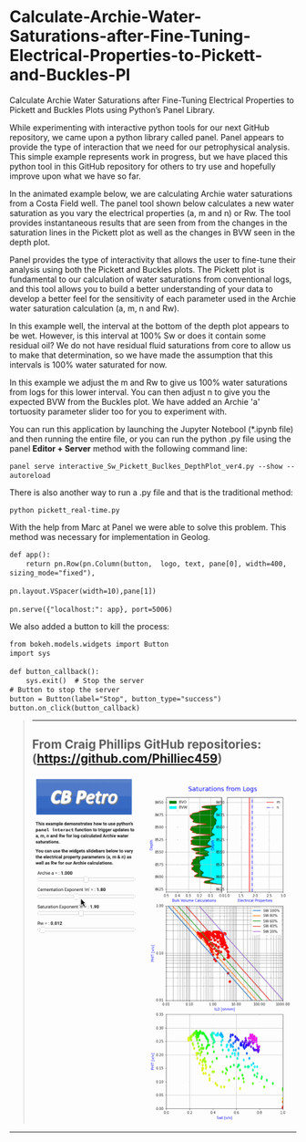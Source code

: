 # Calculate-Archie-Water-Saturations-after-Fine-Tuning-Electrical-Properties-to-Pickett-and-Buckles-Pl
Calculate Archie Water Saturations after Fine-Tuning Electrical Properties to Pickett and Buckles Plots using Python’s Panel Library.

While experimenting with interactive python tools for our next GitHub repository, we came upon a python library called panel. Panel appears to provide the type of interaction that we need for our petrophysical analysis. This simple example represents work in progress, but we have placed this python tool in this GitHub repository for others to try use and hopefully improve upon what we have so far.

In the animated example below, we are calculating Archie water saturations from a Costa Field well. The panel tool shown below calculates a new water saturation as you vary the electrical properties (a, m and n) or Rw. The tool provides instantaneous results that are seen from from the changes in the saturation lines in the Pickett plot as well as the changes in BVW seen in the depth plot.

Panel provides the type of interactivity that allows the user to fine-tune their analysis using both the Pickett and Buckles plots. The Pickett plot is fundamental to our calculation of water saturations from conventional logs, and this tool allows you to build a better understanding of your data to develop a better feel for the sensitivity of each parameter used in the Archie water saturation calculation (a, m, n and Rw). 

In this example well, the interval at the bottom of the depth plot appears to be wet. However, is this interval at 100% Sw or does it contain some residual oil? We do not have residual fluid saturations from core to allow us to make that determination, so we have made the assumption that this intervals is 100% water saturated for now. 

In this example we adjust the m and Rw to give us 100% water saturations from logs for this lower interval. You can then adjust n to give you the expected BVW from the Buckles plot. We have added an Archie 'a' tortuosity parameter slider too for you to experiment with.

You can run this application by launching the Jupyter Notebool (*.ipynb file) and then running the entire file, or you can run the python .py file using the panel **Editor + Server** method with the following command line:

    panel serve interactive_Sw_Pickett_Buclkes_DepthPlot_ver4.py --show --autoreload

There is also another way to run a .py file and that is the traditional method:

    python pickett_real-time.py

With the help from Marc at Panel we were able to solve this problem. This method was necessary for implementation in Geolog. 

    def app():
        return pn.Row(pn.Column(button,  logo, text, pane[0], width=400, sizing_mode="fixed"), 

    pn.layout.VSpacer(width=10),pane[1])

    pn.serve({"localhost:": app}, port=5006)

We also added a button to kill the process:

    from bokeh.models.widgets import Button
    import sys

    def button_callback():
	    sys.exit()  # Stop the server
    # Button to stop the server
    button = Button(label="Stop", button_type="success")
    button.on_click(button_callback)




    
>---
>From Craig Phillips GitHub repositories: (https://github.com/Philliec459)
>---
>
>![Panel_log](pickett_log_sats3.gif)
>
---
